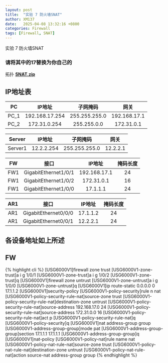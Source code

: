 ```yaml
---
layout: post
title:  "实验 7 防火墙SNAT"
author: XM137
date:   2025-04-08 13:32:16 +0800
categories: Firewall
tags: [Firewall, SNAT]
---
```


实验 7 防火墙SNAT 
### 请将其中的17替换为你自己的

拓扑 **[SNAT.zip](/assets/ENSP/20250408/SNAT/SNAT.zip)**

## IP地址表


|     PC      |        IP地址      |      子网掩码       |        网关        |
|   :----:    |        :----:      |      :----:        |       :----:       |
|    PC_1     |   192.168.17.254   |    255.255.255.0   |    192.168.17.1    |
|    PC_2     |     172.31.0.254   |    255.255.0.0     |     172.31.0.1     |


|   Server    |        IP地址      |      子网掩码       |        网关        |
|   :----:    |        :----:      |      :----:        |       :----:       |
|   Server1   |      12.2.2.254    |   255.255.255.0    |      12.2.2.1      |


|     FW      |         接口         |        IP地址      |      掩码长度       |
|   :----:    |        :----:        |        :----:      |      :----:        |
|     FW1     | GigabitEthernet1/0/1 |     192.168.17.1   |        24          |
|     FW1     | GigabitEthernet1/0/2 |      172.31.0.1    |        16          |
|     FW1     | GigabitEthernet1/0/0 |       17.1.1.1     |        24          |



|     AR1     |         接口         |        IP地址      |      掩码长度       |
|   :----:    |        :----:        |        :----:      |      :----:        |
|     AR1     | GigabitEthernet0/0/0 |       17.1.1.2     |        24          |
|     AR1     | GigabitEthernet0/0/1 |       12.2.2.1     |        24          |

## 各设备地址如上所述


## FW
{% highlight cli %}
[USG6000V1]firewall zone trust 
[USG6000V1-zone-trust]a  i g 1/0/1
[USG6000V1-zone-trust]a  i g 1/0/2
[USG6000V1-zone-trust]q
[USG6000V1]firewall zone untrust 
[USG6000V1-zone-untrust]a i g 1/0/0
[USG6000V1-zone-untrust]q
[USG6000V1]ip route-static 0.0.0.0 0 17.1.1.2
[USG6000V1]security-policy 
[USG6000V1-policy-security]rule n nat
[USG6000V1-policy-security-rule-nat]source-zone trust 
[USG6000V1-policy-security-rule-nat]destination-zone untrust 
[USG6000V1-policy-security-rule-nat]source-address 192.168.17.0 24
[USG6000V1-policy-security-rule-nat]source-address 172.31.0.0 16
[USG6000V1-policy-security-rule-nat]act p
[USG6000V1-policy-security-rule-nat]q
[USG6000V1-policy-security]q
[USG6000V1]nat address-group group
[USG6000V1-address-group-group]mode pat
[USG6000V1-address-group-group]section 17.1.1.1 17.1.1.1
[USG6000V1-address-group-group]q
[USG6000V1]nat-policy 
[USG6000V1-policy-nat]rule name nat
[USG6000V1-policy-nat-rule-nat]source-zone trust 
[USG6000V1-policy-nat-rule-nat]destination-zone untrust 
[USG6000V1-policy-nat-rule-nat]action source-nat address-group group
{% endhighlight %}


